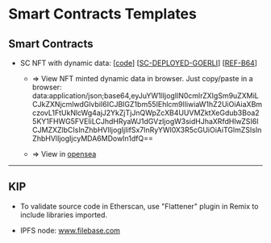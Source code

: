 # Smart Contracts Templates

## Smart Contracts

* SC NFT with dynamic data: [[code](./contracts/Heroes.sol)] [[SC-DEPLOYED-GOERLI](https://goerli.etherscan.io/address/0x54E664957ad5e82C6EAD6649Bf76bD0b8FF34dc5)] [[REF-B64](aHR0cHM6Ly93d3cueW91dHViZS5jb20vd2F0Y2g/dj01MkZHcFZNZXVRUQ==)]

    - => View NFT minted dynamic data in browser. Just copy/paste in a browser: data:application/json;base64,eyJuYW1lIjogIlN0cmlrZXIgSm9uZXMiLCJkZXNjcmlwdGlvbiI6ICJBIGZ1bm55IEhlcm9lIiwiaW1hZ2UiOiAiaXBmczovL1FtUkNlcWg4ajJ2YkZjTjJnQWpZcXB4UUVMZktXeGdub3Boa25KY1FHWG5FVEIiLCJhdHRyaWJ1dGVzIjogW3sidHJhaXRfdHlwZSI6ICJMZXZlbCIsInZhbHVlIjogIjIifSx7InRyYWl0X3R5cGUiOiAiTGlmZSIsInZhbHVlIjogIjcyMDA6MDowIn1dfQ==

    - => View in [opensea](https://testnets.opensea.io/assets/goerli/0x54e664957ad5e82c6ead6649bf76bd0b8ff34dc5/2)

---

## KIP

- To validate source code in Etherscan, use "Flattener" plugin in Remix to include libraries imported.

* IPFS node: www.filebase.com
